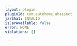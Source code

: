 ```yaml
---
layout: plugin
pluginId: com.autohome.ahaspect
jarSha1: INVALID
isJarAvailable: false
error: NONE
violations: []

---
```

